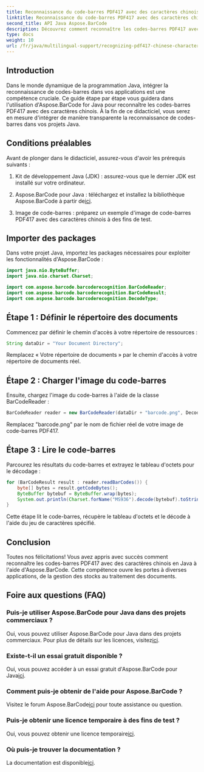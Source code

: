```yaml
---
title: Reconnaissance du code-barres PDF417 avec des caractères chinois en Java
linktitle: Reconnaissance du code-barres PDF417 avec des caractères chinois
second_title: API Java Aspose.BarCode
description: Découvrez comment reconnaître les codes-barres PDF417 avec des caractères chinois en Java à l'aide d'Aspose.BarCode. Suivez notre tutoriel complet pour une intégration transparente.
type: docs
weight: 10
url: /fr/java/multilingual-support/recognizing-pdf417-chinese-characters/
---
```


## Introduction

Dans le monde dynamique de la programmation Java, intégrer la reconnaissance de codes-barres dans vos applications est une compétence cruciale. Ce guide étape par étape vous guidera dans l'utilisation d'Aspose.BarCode for Java pour reconnaître les codes-barres PDF417 avec des caractères chinois. À la fin de ce didacticiel, vous serez en mesure d'intégrer de manière transparente la reconnaissance de codes-barres dans vos projets Java.

## Conditions préalables

Avant de plonger dans le didacticiel, assurez-vous d'avoir les prérequis suivants :

1. Kit de développement Java (JDK) : assurez-vous que le dernier JDK est installé sur votre ordinateur.

2.  Aspose.BarCode pour Java : téléchargez et installez la bibliothèque Aspose.BarCode à partir de[ici](https://releases.aspose.com/barcode/java/).

3. Image de code-barres : préparez un exemple d'image de code-barres PDF417 avec des caractères chinois à des fins de test.

## Importer des packages

Dans votre projet Java, importez les packages nécessaires pour exploiter les fonctionnalités d'Aspose.BarCode :

```java
import java.nio.ByteBuffer;
import java.nio.charset.Charset;

import com.aspose.barcode.barcoderecognition.BarCodeReader;
import com.aspose.barcode.barcoderecognition.BarCodeResult;
import com.aspose.barcode.barcoderecognition.DecodeType;
```

## Étape 1 : Définir le répertoire des documents

Commencez par définir le chemin d'accès à votre répertoire de ressources :

```java
String dataDir = "Your Document Directory";
```

Remplacez « Votre répertoire de documents » par le chemin d'accès à votre répertoire de documents réel.

## Étape 2 : Charger l'image du code-barres

Ensuite, chargez l'image du code-barres à l'aide de la classe BarCodeReader :

```java
BarCodeReader reader = new BarCodeReader(dataDir + "barcode.png", DecodeType.PDF_417);
```

Remplacez "barcode.png" par le nom de fichier réel de votre image de code-barres PDF417.

## Étape 3 : Lire le code-barres

Parcourez les résultats du code-barres et extrayez le tableau d'octets pour le décodage :

```java
for (BarCodeResult result : reader.readBarCodes()) {
    byte[] bytes = result.getCodeBytes();
    ByteBuffer bytebuf = ByteBuffer.wrap(bytes);
    System.out.println(Charset.forName("MS936").decode(bytebuf).toString());
}
```

Cette étape lit le code-barres, récupère le tableau d'octets et le décode à l'aide du jeu de caractères spécifié.

## Conclusion

Toutes nos félicitations! Vous avez appris avec succès comment reconnaître les codes-barres PDF417 avec des caractères chinois en Java à l'aide d'Aspose.BarCode. Cette compétence ouvre les portes à diverses applications, de la gestion des stocks au traitement des documents.

## Foire aux questions (FAQ)

### Puis-je utiliser Aspose.BarCode pour Java dans des projets commerciaux ?
 Oui, vous pouvez utiliser Aspose.BarCode pour Java dans des projets commerciaux. Pour plus de détails sur les licences, visitez[ici](https://purchase.aspose.com/buy).

### Existe-t-il un essai gratuit disponible ?
 Oui, vous pouvez accéder à un essai gratuit d'Aspose.BarCode pour Java[ici](https://releases.aspose.com/).

### Comment puis-je obtenir de l'aide pour Aspose.BarCode ?
 Visitez le forum Aspose.BarCode[ici](https://forum.aspose.com/c/barcode/13) pour toute assistance ou question.

### Puis-je obtenir une licence temporaire à des fins de test ?
Oui, vous pouvez obtenir une licence temporaire[ici](https://purchase.aspose.com/temporary-license/).

### Où puis-je trouver la documentation ?
 La documentation est disponible[ici](https://reference.aspose.com/barcode/java/).
